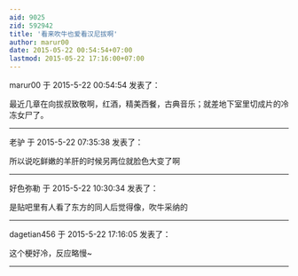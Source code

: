 ```yaml
---
aid: 9025
zid: 592942
title: '看来吹牛也爱看汉尼拔啊'
author: marur00
date: 2015-05-22 00:54:54+07:00
lastmod: 2015-05-22 17:16:00+07:00
---
```


marur00 于 2015-5-22 00:54:54 发表了：

最近几章在向拔叔致敬啊，红酒，精美西餐，古典音乐；就差地下室里切成片的冷冻女尸了。

---------

老驴 于 2015-5-22 07:35:38 发表了：

所以说吃鲜嫩的羊肝的时候另两位就脸色大变了啊

---------

好色弥勒 于 2015-5-22 10:30:34 发表了：

是贴吧里有人看了东方的同人后觉得像，吹牛采纳的

---------

dagetian456 于 2015-5-22 17:16:05 发表了：

这个梗好冷，反应略慢~

---------

